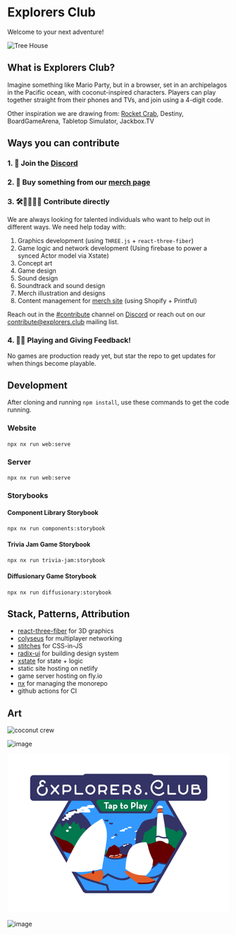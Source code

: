 # Explorers Club

Welcome to your next adventure!

![Tree House](https://user-images.githubusercontent.com/718391/205458818-e113e74c-0016-47be-bb34-2d4e05eb8d60.jpg)

## What is Explorers Club?

Imagine something like Mario Party, but in a browser, set in an archipelagos in the Pacific ocean, with coconut-inspired characters. Players can play together straight from their phones and TVs, and join using a 4-digit code.

Other inspiration we are drawing from: [Rocket Crab](https://github.com/tannerkrewson/rocketcrab), Destiny, BoardGameArena, Tabletop Simulator, Jackbox.TV

## Ways you can contribute

### 1. 💬 Join the [Discord](https://discord.gg/PUHsGxqBKt)

### 2. 🛒 Buy something from our [merch page](https://merch.explorers.club/)

### 3. 🛠👷‍♀️👷‍♂️ Contribute directly

We are always looking for talented individuals who want to help out in different ways. We need help today with:

1. Graphics development (using `THREE.js` + `react-three-fiber`)
1. Game logic and network development (Using firebase to power a synced Actor model via Xstate)
1. Concept art
1. Game design
1. Sound design
1. Soundtrack and sound design
1. Merch illustration and designs
1. Content management for [merch site](https://merch.explorers.club) (using Shopify + Printful)

Reach out in the [#contribute](https://discord.com/channels/995376198379122708/1036995345051287552) channel on [Discord](https://discord.gg/PUHsGxqBKt) or reach out on our [contribute@explorers.club](mailto:contribute@explorers.club) mailing list.

### 4. 🤗🤔 Playing and Giving Feedback!

No games are production ready yet, but star the repo to get updates for when things become playable.

## Development

After cloning and running `npm install`, use these commands to get the code running.

### Website

`npx nx run web:serve`

### Server

`npx nx run web:serve`

### Storybooks

#### Component Library Storybook

`npx nx run components:storybook`

#### Trivia Jam Game Storybook

`npx nx run trivia-jam:storybook`

#### Diffusionary Game Storybook

`npx nx run diffusionary:storybook`

## Stack, Patterns, Attribution

- [react-three-fiber](https://github.com/pmndrs/react-three-fiber) for 3D graphics
- [colyseus](https://www.colyseus.io/) for multiplayer networking
- [stitches](https://stitches.dev/) for CSS-in-JS
- [radix-ui](https://www.radix-ui.com/) for building design system
- [xstate](https://xstate.js.org/) for state + logic
- static site hosting on netlify
- game server hosting on fly.io
- [nx](https://nx.dev/) for managing the monorepo
- github actions for CI

## Art

![coconut crew](https://user-images.githubusercontent.com/718391/205458625-a724d301-bc95-4540-9aa5-ad84a4f24390.jpeg)

![image](https://user-images.githubusercontent.com/718391/205458684-b77968e2-4d58-4b3a-9f45-a1ca9f3a2b50.png)

![Logo](https://raw.githubusercontent.com/explorers-club/explorers-club/main/apps/web/src/assets/logo.png)

![image](https://user-images.githubusercontent.com/718391/199243971-7e9556d6-f473-4a86-bc19-d121bdf16592.png)

